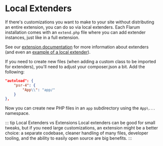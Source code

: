 # Local Extenders

If there's customizations you want to make to your site without distributing an entire extension, you can do so via local extenders. Each Flarum installation comes with an `extend.php` file where you can add extender instances, just like in a full extension.

See our [extension documentation](extend/start.md) for more information about extenders (and even an [example of a local extender](extend/start.md#hello-world)).

If you need to create new files (when adding a custom class to be imported for extenders), you'll need to adjust your composer.json a bit.
Add the following:

```json
"autoload": {
    "psr-4": {
        "App\\": "app/"
    }
},
```

Now you can create new PHP files in an `app` subdirectory using the `App\...` namespace.

::: tip Local Extenders vs Extensions
Local extenders can be good for small tweaks, but if you need large customizations, an extension might be a better choice:
a separate codebase, cleaner handling of many files, developer tooling, and the ability to easily open source are big benefits.
:::
